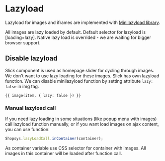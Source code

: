 # Lazyload
Lazyload for images and iframes are implemented with [Minilazyload library](https://www.npmjs.com/package/minilazyload).

All images are lazy loaded by default. Default selector for lazyload is [loading=lazy].
Native lazy load is overrided - we are waiting for bigger browser support.

## Disable lazyload
Slick component is used as homepage slider for cycling through images. We don't want to use lazy loading for these images. Slick has own lazyload function. We can disable minilazyload function by setting attribute `lazy: false` in img tag.

```twig
{{ image(item, { lazy: false }) }}
```

### Manual lazyload call
If you need lazy loading in some situations (like popup menu with images) call lazyload function manually, or if you want load images on ajax content, you can use function:

```javascript
Shopsys.lazyLoadCall.inContainer(container);
```

As container variable use CSS selector for container with images. All images in this container will be loaded after function call.
